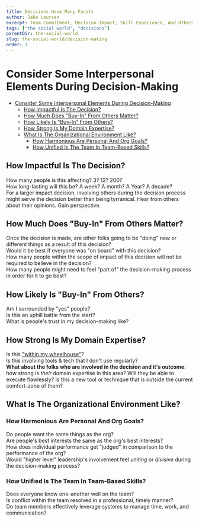 ```yaml
---
title: Decisions Have Many Facets
author: Jake Laursen
excerpt: Team Commitment, Decision Impact, Skill Experience, And Others
tags: ["the social world", "decisions"]  
parentDir: the-social-world
slug: the-social-world/decision-making
order: 1
---
```


# Consider Some Interpersonal Elements During Decision-Making

- [Consider Some Interpersonal Elements During Decision-Making](#consider-some-interpersonal-elements-during-decision-making)
  - [How Impactful Is The Decision?](#how-impactful-is-the-decision)
  - [How Much Does "Buy-In" From Others Matter?](#how-much-does-buy-in-from-others-matter)
  - [How Likely Is "Buy-In" From Others?](#how-likely-is-buy-in-from-others)
  - [How Strong Is My Domain Expertise?](#how-strong-is-my-domain-expertise)
  - [What Is The Organizational Environment Like?](#what-is-the-organizational-environment-like)
    - [How Harmonious Are Personal And Org Goals?](#how-harmonious-are-personal-and-org-goals)
    - [How Unified Is The Team In Team-Based Skills?](#how-unified-is-the-team-in-team-based-skills)


## How Impactful Is The Decision?
How many people is this affecting? 3? 12? 200?  
How long-lasting will this be? A week? A month? A Year? A decade?  
For a larger impact decision, involving others during the decision process might serve the decision better than being tyrranical. Hear from others about their opinions. Gain perspective.

## How Much Does "Buy-In" From Others Matter?
Once the decision is made, are other folks going to be "doing" new or different things as a result of this decision?  
Would it be best if everyone was "on board" with this decision?  
How many people within the scope of impact of this decision will not be required to believe in the decision?  
How many people might need to feel "part of" the decision-making process in order for it to go best?  

## How Likely Is "Buy-In" From Others?
Am I surrounded by "yes" people?  
Is this an uphill battle from the start?  
What is people's trust in my decision-making like?  

## How Strong Is My Domain Expertise?
Is this ["within my wheelhouse"](https://www.quickanddirtytips.com/articles/what-does-in-your-wheelhouse-mean/#:~:text=A%20wheelhouse%20is%20the%20location%20of%20a%20ship's%20wheel)?  
Is this involving tools & tech that I don't use regularly?  
**What about the folks who are involved in the decision and it's outcome**: how strong is _their_ domain expertise in this area? Will they be able to execute flawlessly? Is this a new tool or technique that is outside the current comfort-zone of them?  

## What Is The Organizational Environment Like?
### How Harmonious Are Personal And Org Goals?  
Do people want the same things as the org?  
Are people's best interests the same as the org's best interests?  
How does individual performance get "judged" in comparison to the performance of the org?  
Would "higher level" leadership's involvement feel _uniting_ or _divisive_ during the decision-making process? 

### How Unified Is The Team In Team-Based Skills?  
Does everyone know one-another well on the team?  
Is conflict within the team resolved in a professional, timely manner?  
Do team members effectively leverage systems to manage time, work, and communication?  
